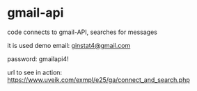 # gmail-api
code connects to gmail-API, searches for messages

it is used demo email: ginstat4@gmail.com

password: gmailapi4!

url to see in action: https://www.uveik.com/exmpl/e25/ga/connect_and_search.php


